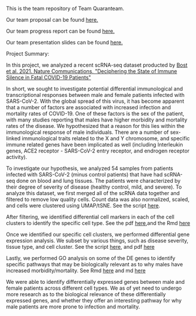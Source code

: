 This is the team repository of Team Quaranteam.

Our team proposal can be found [here.](https://github.com/trevorkwan/Identifying-Differentially-Expressed-Genes-Project-STAT-540/blob/main/reports/Proposal/project_proposal.md)

Our team progress report can be found [here.](https://github.com/STAT540-UBC/Repo_team_Quaranteam_2021W2/blob/master/reports/Progress%20Report/progressreport.md)

Our team presentation slides can be found [here.](https://github.com/STAT540-UBC/Repo_team_Quaranteam_2021W2/blob/master/final_presentation/Quaranteam.pdf)

Project Summary:

In this project, we analyzed a recent scRNA-seq dataset producted by [Bost et al. 2021. Nature Communications, "Deciphering the State of Immune Silence in Fatal COVID-19 Patients"](https://doi.org/10.1038/s41467-021-21702-6)

In short, we sought to investigate potential differential immunological and transcriptional responses between male and female patients infected with SARS-CoV-2. With the global spread of this virus, it has become apparent that a number of factors are associated with increased infection and mortality rates of COVID-19. One of these factors is the sex of the patient, with many studies reporting that males have higher morbidity and mortality rates of the disease. We hypothesized that a reason for this lies within the immunological response of male individuals. There are a number of sex-linked immunological traits related to the X and Y chromosome, and specific immune related genes have been implicated as well (including Interleukin genes, ACE2 receptor - SARS-CoV-2 entry receptor, and endrogen receptor activity). 

To investigate our hypothesis, we analyzed 54 samples from patients infected with SARS-CoV-2 (minus control patients) that have had scRNA-seq done on blood and lung tissues. The patients were characterized by their degree of severity of disease (healthy control, mild, and severe). To analyze this dataset, we first merged all of the scRNA data together and filtered to remove low quality cells. Count data was also normalized, scaled, and cells were clustered using UMAP/tSNE. See the script [here](https://github.com/STAT540-UBC/Repo_team_Quaranteam_2021W2/blob/master/results/Preprocessing-and-Filtering-scRNA-Data.md).

After filtering, we identified differential cell markers in each of the cell clusters to identify the specific cell type. See the pdf [here](https://github.com/STAT540-UBC/Repo_team_Quaranteam_2021W2/blob/master/results/Aim%202%20-%20Finding%20differentially%20expressed%20features%20(cluster%20biomarkers).pdf),and the Rmd [here](https://github.com/STAT540-UBC/Repo_team_Quaranteam_2021W2/blob/master/src/Aim%202%20-%20Finding%20differentially%20expressed%20features%20(cluster%20biomarkers).Rmd)

Once we identified our specific cell clusters, we performed differential gene expression analysis. We subset by various things, such as disease severity, tissue type, and cell cluster. See the script [here](https://github.com/STAT540-UBC/Repo_team_Quaranteam_2021W2/blob/master/results/Differential_Expression_Analysis.md), and pdf [here](https://github.com/STAT540-UBC/Repo_team_Quaranteam_2021W2/blob/master/results/Differential_Expression_Analysis.pdf)

Lastly, we performed GO analysis on some of the DE genes to identify specific pathways that may be biologically relevant as to why males have increased morbidity/mortality. See Rmd [here](https://github.com/STAT540-UBC/Repo_team_Quaranteam_2021W2/blob/master/src/DE_plots_GO_enrichment.Rmd) and md [here](https://github.com/STAT540-UBC/Repo_team_Quaranteam_2021W2/blob/master/results/GO_enrichment.md)

We were able to identify differentially expressed genes between male and female patients across different cell types. We as of yet need to undergo more research as to the biological relevance of these differentially expressed genes, and whether they offer an interesting pathway for why male patients are more prone to infection and mortality.
